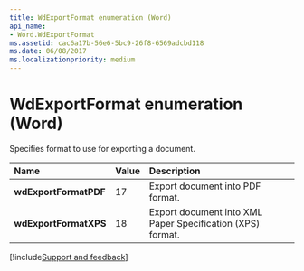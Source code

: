 ```yaml
---
title: WdExportFormat enumeration (Word)
api_name:
- Word.WdExportFormat
ms.assetid: cac6a17b-56e6-5bc9-26f8-6569adcbd118
ms.date: 06/08/2017
ms.localizationpriority: medium
---
```



# WdExportFormat enumeration (Word)

Specifies format to use for exporting a document.



|Name|Value|Description|
|:-----|:-----|:-----|
| **wdExportFormatPDF**|17|Export document into PDF format.|
| **wdExportFormatXPS**|18|Export document into XML Paper Specification (XPS) format.|

[!include[Support and feedback](~/includes/feedback-boilerplate.md)]
